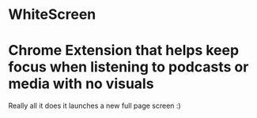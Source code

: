 WhiteScreen
===

# Chrome Extension that helps keep focus when listening to podcasts or media with no visuals
Really all it does it launches a new full page screen :)


